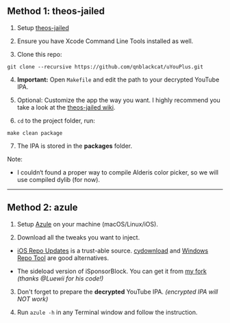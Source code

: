 ## Method 1: theos-jailed

1. Setup [theos-jailed](https://github.com/kabiroberai/theos-jailed/wiki/Installation)

2. Ensure you have Xcode Command Line Tools installed as well.

3. Clone this repo:
```
git clone --recursive https://github.com/qnblackcat/uYouPlus.git
```
4. **Important:** Open `Makefile` and edit the path to your decrypted YouTube IPA. 

5. Optional: Customize the app the way you want. I highly recommend you take a look at the [theos-jailed wiki](https://github.com/kabiroberai/theos-jailed/wiki/Usage).

6. `cd` to the project folder, run:
```
make clean package
```

7. The IPA is stored in the **packages** folder.

Note:
- I couldn‘t found a proper way to compile Alderis color picker, so we will use compiled dylib (for now).

***

## Method 2: azule

1. Setup [Azule](https://github.com/Al4ise/Azule) on your machine (macOS/Linux/iOS).

2. Download all the tweaks you want to inject. 

- [iOS Repo Updates](https://www.ios-repo-updates.com/) is a trust-able source. [cydownload](https://github.com/borishonman/cydownload) and [Windows Repo Tool](https://github.com/SarahH12099/Windows-Repo-Tool) are good alternatives.

- The sideload version of iSponsorBlock. You can get it from [my fork](https://github.com/qnblackcat/iSponsorBlock) _(thanks @Luewii for his code!)_

3. Don't forget to prepare the **decrypted** YouTube IPA. _(encrypted IPA will NOT work)_

4. Run `azule -h` in any Terminal window and follow the instruction.